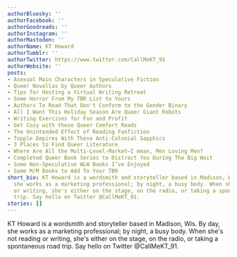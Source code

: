 ```yaml
---
authorBluesky: ''
authorFacebook: ''
authorGoodreads: ''
authorInstagram: ''
authorMastodon: ''
authorName: KT Howard
authorTumblr: ''
authorTwitter: https://www.twitter.com/CallMeKT_91
authorWebsite: ''
posts:
- Asexual Main Characters in Speculative Fiction
- Queer Novellas by Queer Authors
- Tips for Hosting a Virtual Writing Retreat
- Some Horror From My TBR List to Yours
- Authors To Read That Don't Conform to the Gender Binary
- All I Want This Holiday Season Are Queer Giant Robots
- Writing Exercises for Fun and Profit
- Get Cozy with these Queer Comfort Reads
- The Unintended Effect of Reading Fanfiction
- Topple Empires With These Anti-Colonial Sapphics
- 3 Places to Find Queer Literature
- Where Are All the Multi-Level-Market—I mean, Men Loving Men?
- Completed Queer Book Series to Distract You During The Big Wait
- Some Non-Speculative WLW Books I’ve Enjoyed
- Some M/M Books to Add To Your TBR
short_bio: KT Howard is a wordsmith and storyteller based in Madison, Wis. By day,
  she works as a marketing professional; by night, a busy body. When she's not reading
  or writing, she's either on the stage, on the radio, or taking a spontaneous road
  trip. Say hello on Twitter @CallMeKT_91.
stories: []
---
```


KT Howard is a wordsmith and storyteller based in Madison, Wis. By day, she works as a marketing professional; by night, a busy body. When she's not reading or writing, she's either on the stage, on the radio, or taking a spontaneous road trip. Say hello on Twitter @CallMeKT_91.
